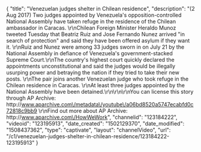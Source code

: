 {
    "title": "Venezuelan judges shelter in Chilean residence",
    "description": "(2 Aug 2017) Two judges appointed by Venezuela's opposition-controlled National Assembly have taken refuge in the residence of the Chilean ambassador in Caracas. \r\nChilean Foreign Minister Heraldo Munoz tweeted Tuesday that Beatriz Ruiz and Jose Fernando Nunez arrived \"in search of protection\" and said they have been offered asylum if they want it. \r\nRuiz and Nunez were among 33 judges sworn in on July 21 by the National Assembly in defiance of Venezuela's government-stacked Supreme Court.\r\nThe country's highest court quickly declared the appointments unconstitutional and said the judges would be illegally usurping power and betraying the nation if they tried to take their new posts. \r\nThe pair joins another Venezuelan judge who took refuge in the Chilean residence in Caracas. \r\nAt least three judges appointed by the National Assembly have been detained.\r\n\r\n\r\nYou can license this story through AP Archive: http:\/\/www.aparchive.com\/metadata\/youtube\/a06bd8520a5747ecabfd0c72818c9bb9 \r\nFind out more about AP Archive: http:\/\/www.aparchive.com\/HowWeWork",
    "channelid": "123184222",
    "videoid": "123195913",
    "date_created": "1502129370",
    "date_modified": "1508437362",
    "type": "captivate",
    "layout": "channelVideo",
    "url": "\/c1\/venezuelan-judges-shelter-in-chilean-residence\/123184222-123195913"
}
